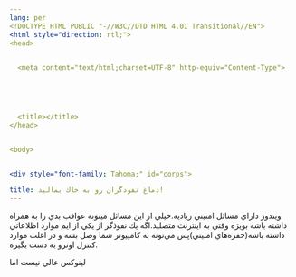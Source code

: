 ```yaml
---
lang: per
<!DOCTYPE HTML PUBLIC "-//W3C//DTD HTML 4.01 Transitional//EN">
<html style="direction: rtl;">
<head>

  
  <meta content="text/html;charset=UTF-8" http-equiv="Content-Type">



  
  
  <title></title>
</head>


<body>


<div style="font-family: Tahoma;" id="corps">

title: دماغ نفوذگران رو به خاك بماليد!
---
```


ويندوز داراي مسائل امنيتي زياديه.خيلي از اين مسائل ميتونه عواقب بدي را
به همراه داشته باشه بويژه وقتي به اينترنت متصليد.اگه يك نفوذگر از يكي
از ايم موارد اطلاعاتي داشته باشه(حفره&zwnj;هاي امنيتي)پس مي&zwnj;تونه
به كامپيوتر شما وصل بشه و در اغلب موارد كنترل اونرو به دست بگيره.<br />

لينوكس عالي نيست اما





